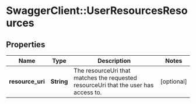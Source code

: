 # SwaggerClient::UserResourcesResources

## Properties
Name | Type | Description | Notes
------------ | ------------- | ------------- | -------------
**resource_uri** | **String** | The resourceUri that matches the requested resourceUri that the user has access to. | [optional] 

